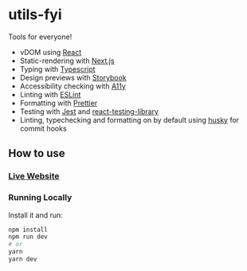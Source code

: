 # utils-fyi

Tools for everyone!

- vDOM using [React](https://reactjs.org/)
- Static-rendering with [Next.js](https://nextjs.org/)
- Typing with [Typescript](https://www.typescriptlang.org/)
- Design previews with [Storybook](https://storybook.js.org/)
- Accessibility checking with [A11y](https://a11yproject.com/)
- Linting with [ESLint](https://eslint.org/)
- Formatting with [Prettier](https://prettier.io/)
- Testing with [Jest](https://jestjs.io/) and [react-testing-library](https://testing-library.com/docs/react-testing-library/intro)
- Linting, typechecking and formatting on by default using [husky](https://github.com/typicode/husky) for commit hooks

## How to use

### [Live Website](https://utils.fyi)

### Running Locally

Install it and run:

```bash
npm install
npm run dev
# or
yarn
yarn dev
```
